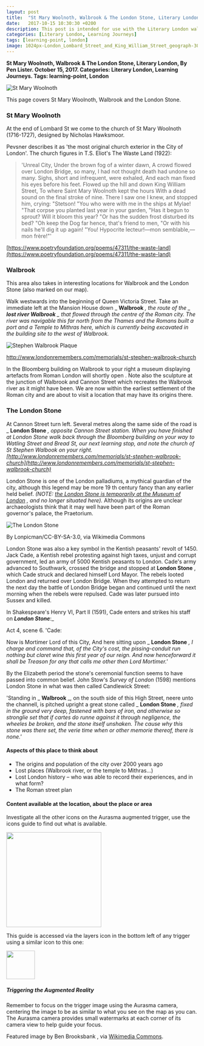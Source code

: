 ```yaml
---
layout: post
title:  "St Mary Woolnoth, Walbrook & The London Stone, Literary London"
date:   2017-10-15 10:30:30 +0200
description: This post is intended for use with the Literary London walking tour and smart learning activities and was originally only available via the Aurasma AR trigger.
categories: [Literary London, Learning Journeys]
tags: [learning-point, london]
image: 1024px-London_Lombard_Street_and_King_William_Street_geograph-3070268-by-Ben-Brooksbank.jpg
---
```


**St Mary Woolnoth, Walbrook & The London Stone, Literary London, By Pen Lister. October 15, 2017. Categories: Literary London, Learning Journeys. Tags: learning-point, London**


![St Mary Woolnoth]({{site.baseurl}}/assets/images/1024px-London_Lombard_Street_and_King_William_Street_geograph-3070268-by-Ben-Brooksbank.jpg)


This page covers St Mary Woolnoth, Walbrook and the London Stone.

### **St Mary Woolnoth**

At the end of Lombard St we come to the church of St Mary Woolnoth (1716-1727), designed by Nicholas Hawksmoor.

Pevsner describes it as 'the most original church exterior in the City of London'. The church figures in T.S. Eliot's The Waste Land (1922):

> 'Unreal City,
 Under the brown fog of a winter dawn,
 A crowd flowed over London Bridge, so many,
 I had not thought death had undone so many.
 Sighs, short and infrequent, were exhaled,
 And each man fixed his eyes before his feet.
 Flowed up the hill and down King William Street,
 To where Saint Mary Woolnoth kept the hours
 With a dead sound on the final stroke of nine.
 There I saw one I knew, and stopped him, crying: "Stetson!
 "You who were with me in the ships at Mylae!
 "That corpse you planted last year in your garden,
 "Has it begun to sprout? Will it bloom this year?
 "Or has the sudden frost disturbed its bed?
 "Oh keep the Dog far hence, that's friend to men,
 "Or with his nails he'll dig it up again!
 "You! Hypocrite lecteur!—mon semblable,—mon frère!"'

[https://www.poetryfoundation.org/poems/47311/the-waste-land](https://www.poetryfoundation.org/poems/47311/the-waste-land)

### **Walbrook**

This area also takes in interesting locations for Walbrook and the London Stone (also marked on our map).

Walk westwards into the beginning of Queen Victoria Street. Take an immediate left at the Mansion House down _ **Walbrook** _, the route of the _ **lost river Walbrook** _ that flowed through the centre of the Roman city. The river was navigable this far north from the Thames and the Romans built a port and a Temple to Mithras here, which is currently being excavated in the building site to the west of Walbrook._


![Stephen Walbrook Plaque]({{site.baseurl}}/assets/images/stephen-walbrook_45083.jpg)

http://www.londonremembers.com/memorials/st-stephen-walbrook-church

In the Bloomberg building on Walbrook to your right a museum displaying artefacts from Roman London will shortly open . Note also the sculpture at the junction of Walbrook and Cannon Street which recreates the Walbrook river as it might have been. We are now within the earliest settlement of the Roman city and are about to visit a location that may have its origins there.

### **The London Stone**

At Cannon Street turn left. Several metres along the same side of the road is _ **London Stone** _, opposite Cannon Street station. When you have finished at London Stone walk back through the Bloomberg building on your way to Watling Street and Bread St, our next learning stop, and note the church of St Stephen Walbook on your right.
[http://www.londonremembers.com/memorials/st-stephen-walbrook-church](http://www.londonremembers.com/memorials/st-stephen-walbrook-church)_

London Stone is one of the London palladiums, a mythical guardian of the city, although this legend may be more 19 th century fancy than any earlier held belief. _(NOTE:_ [_the London Stone is temporarily at the Museum of London_](https://www.museumoflondon.org.uk/museum-london/whats-on/exhibitions/london-stone) _, and no longer situated here)._ Although its origins are unclear archaeologists think that it may well have been part of the Roman governor's palace, the Praetorium.


![The London Stone]({{site.baseurl}}/assets/images/LondonStone.jpg)

By Lonpicman/CC-BY-SA-3.0, via Wikimedia Commons

London Stone was also a key symbol in the Kentish peasants' revolt of 1450. Jack Cade, a Kentish rebel protesting against high taxes, unjust and corrupt government, led an army of 5000 Kentish peasants to London. Cade's army advanced to Southwark, crossed the bridge and stopped at **London Stone** , which Cade struck and declared himself Lord Mayor. The rebels looted London and returned over London Bridge. When they attempted to return the next day the battle of London Bridge began and continued until the next morning when the rebels were repulsed. Cade was later pursued into Sussex and killed.

In Shakespeare's Henry VI, Part II (1591), Cade enters and strikes his staff on _**London Stone**_:_

Act 4, scene 6. 'Cade:

Now is Mortimer Lord of this City, And here sitting upon _ **London Stone** _, I charge and command that, of the City's cost, the pissing-conduit run nothing but claret wine this first year of our reign. And now henceforward it shall be Treason for any that calls me other then Lord Mortimer.'_

By the Elizabeth period the stone's ceremonial function seems to have passed into common belief. John Stow's _Survey of London_ (1598) mentions London Stone in what was then called Candlewick Street:

'Standing in _ **Walbrook** _, on the south side of this High Street, neere unto the channell, is pitched upright a great stone called _ **London Stone** _, fixed in the ground very deep, fastened with bars of iron, and otherwise so stronglie set that if cartes do runne against it through negligence, the wheeles be broken, and the stone itself unshaken. The cause why this stone was there set, the verie time when or other memorie thereof, there is none.'_



#### **Aspects of this place to think about**

- The origins and population of the city over 2000 years ago
- Lost places (Walbrook river, or the temple to Mithras…)
- Lost London history – who was able to record their experiences, and in what form?
- The Roman street plan

#### **Content available at the location, about the place or area**

Investigate all the other icons on the Aurasma augmented trigger, use the icons guide to find out what is available.

<img src="{{site.baseurl}}/assets/images/icons-messagesA.png" width="250" height="auto">


This guide is accessed via the layers icon in the bottom left of any trigger using a similar icon to this one: 

<img src="{{site.baseurl}}/assets/images/1287510-512-crimson.png" width="75" height="auto">

##### **Triggering the Augmented Reality**

Remember to focus on the trigger image using the Aurasma camera, centering the image to be as similar to what you see on the map as you can. The Aurasma camera provides small watermarks at each corner of its camera view to help guide your focus.

Featured image by Ben Brooksbank , via [Wikimedia Commons](https://commons.wikimedia.org/wiki/File:London_Lombard_Street_and_King_William_Street_geograph-3070268-by-Ben-Brooksbank.jpg).





